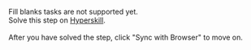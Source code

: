 Fill blanks tasks are not supported yet. <br>Solve this step on <a href="https://hyperskill.org/learn/step/47999">Hyperskill</a>. <br><br>After you have solved the step, click "Sync with Browser"  to move on.